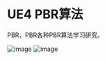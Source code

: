 ﻿# UE4 PBR算法

PBR，PBR各种PBR算法学习研究。

![image](https://github.com/whisperlin/utils/blob/master/unity/UE4PBR/demo0.png)
![image](https://github.com/whisperlin/utils/blob/master/unity/UE4PBR/demo1.png) 


